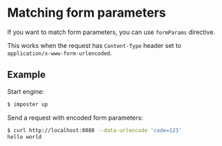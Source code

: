 # Matching form parameters

If you want to match form parameters, you can use `formParams` directive.

This works when the request has `Content-Type` header set to `application/x-www-form-urlencoded`.

## Example

Start engine:

```bash
$ imposter up
```

Send a request with encoded form parameters:

```bash
$ curl http://localhost:8080 --data-urlencode 'code=123'
hello world
```

